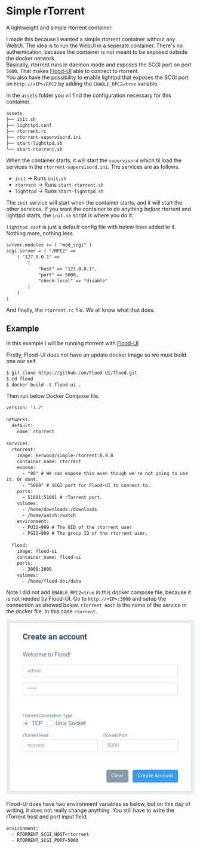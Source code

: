 # Simple rTorrent
A lightweight and simple rtorrent container.

I made this because I wanted a simple rtorrent container without any WebUI. The idea is to run the WebUI in a seperate container. There's no authentication, because the container is not meant to be exposed outside the docker network.  
Basically, rtorrent runs in daemon mode and exposes the SCGI port on port `5000`. That makes [Flood-UI](https://github.com/Flood-UI/flood) able to connect to rtorrent.  
You also have the possibility to enable lighttpd that exposes the SCGI port on `http://<IP>/RPC2` by adding the `ENABLE_RPC2=true` variable.

In the `assets` folder you vil find the configuration necessary for this container.
```
assets
├── init.sh
├── lighttpd.conf
├── rtorrent.rc
├── rtorrent-supervisord.ini
├── start-lighttpd.sh
└── start-rtorrent.sh
```

When the container starts, it will start the `supervisord` which til load the services in the `rtorrent-supervisord.ini`. The services are as follows.
 - `init` -> Runs `init.sh`
 - `rtorrent` -> Runs `start-rtorrent.sh`
 - `lighttpd` -> Runs `start-lighttpd.sh`

The `init` service will start when the container starts, and it will start the other services. If you want the container to do anything *before* rtorrent and lighttpd starts, the `init.sh` script is where you do it.

`lighttpd.conf` is just a default config file with below lines added to it. Nothing more, nothing less.
```
server.modules += ( "mod_scgi" )
scgi.server = ( "/RPC2" =>
    ( "127.0.0.1" =>
        (
            "host" => "127.0.0.1",
            "port" => 5000,
            "check-local" => "disable"
        )
    )
)
```

And finally, the `rtorrent.rc` file. We all know what that does.

## Example
In this example I will be running rtorrent with [Flood-UI](https://github.com/Flood-UI/flood)

Firstly, Flood-UI does not have an update docker image so we must build one our self.
```
$ git clone https://github.com/Flood-UI/flood.git
$ cd flood
$ docker build -t flood-ui .
```

Then run below Docker Compose file.
```
version: '3.7'

networks:
  default:
    name: rtorrent

services:
  rtorrent:
    image: kerwood/simple-rtorrent:0.9.8
    container_name: rtorrent
    expose:
      - "80" # We can expose this even though we're not going to use it. Or dont.
      - "5000" # SCGI port for Flood-UI to connect to.
    ports:
      - 51001:51001 # rTorrent port.
    volumes:
      - /home/downloads:/downloads
      - /home/watch:/watch
    environment:
      - PUID=999 # The UID of the rtorrent user
      - PGID=999 # The group ID of the rtorrent user.

  flood:
    image: flood-ui
    container_name: flood-ui
    ports:
      - 3000:3000
    volumes:
      - /home/flood-db:/data
```
Note I did not add `ENABLE_RPC2=true` in this docker compose file, because it is not needed by Flood-UI.
Go to `http://<IP>:3000` and setup the connection as showed below. `rTorrent Host` is the name of the service in the docker file. In this case `rtorrent`.

![](flood-ui.png)

Flood-UI does have two environment variables as below, but on this day of writing, it does not really change anything. You still have to write the rTorrent host and port input field.
```
environment:
  - RTORRENT_SCGI_HOST=rtorrent
  - RTORRENT_SCGI_PORT=5000
```
